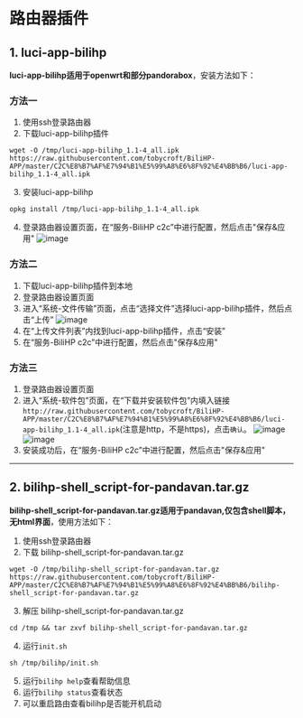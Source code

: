 # 路由器插件
## 1. luci-app-bilihp
**luci-app-bilihp适用于openwrt和部分pandorabox**，安装方法如下：
### 方法一
1. 使用ssh登录路由器
2. 下载luci-app-bilihp插件
``` shell
wget -O /tmp/luci-app-bilihp_1.1-4_all.ipk https://raw.githubusercontent.com/tobycroft/BiliHP-APP/master/C2C%E8%B7%AF%E7%94%B1%E5%99%A8%E6%8F%92%E4%BB%B6/luci-app-bilihp_1.1-4_all.ipk
```
3. 安装luci-app-bilihp
``` shell
opkg install /tmp/luci-app-bilihp_1.1-4_all.ipk
```
4. 登录路由器设置页面，在“服务-BiliHP c2c”中进行配置，然后点击"保存&应用"
![image](https://note.youdao.com/yws/public/resource/d59f2d417bea18809b0a4dcfe88ad491/FC337F1C7F48495FB8859B582B97B4CA?ynotemdtimestamp=1591797687564)
### 方法二
1. 下载luci-app-bilihp插件到本地
2. 登录路由器设置页面
3. 进入“系统-文件传输”页面，点击“选择文件”选择luci-app-bilihp插件，然后点击“上传”
![image](https://note.youdao.com/yws/public/resource/d59f2d417bea18809b0a4dcfe88ad491/E1E8DD693188476BA58F68D041BBE84D?ynotemdtimestamp=1591797687564)
4. 在“上传文件列表”内找到luci-app-bilihp插件，点击“安装”
5. 在“服务-BiliHP c2c”中进行配置，然后点击"保存&应用"

### 方法三

1. 登录路由器设置页面
2. 进入“系统-软件包”页面，在“下载并安装软件包”内填入链接`http://raw.githubusercontent.com/tobycroft/BiliHP-APP/master/C2C%E8%B7%AF%E7%94%B1%E5%99%A8%E6%8F%92%E4%BB%B6/luci-app-bilihp_1.1-4_all.ipk`(注意是http，不是https)，点击`确认`。
![image](https://note.youdao.com/yws/public/resource/d59f2d417bea18809b0a4dcfe88ad491/DEBF5D371BAA4106AA145004392D1352?ynotemdtimestamp=1591797687564)
![image](https://note.youdao.com/yws/public/resource/d59f2d417bea18809b0a4dcfe88ad491/7B79089E1E4E4E63A974ED800246C416?ynotemdtimestamp=1591797687564)
3. 安装成功后，在“服务-BiliHP c2c”中进行配置，然后点击"保存&应用"



***
## 2. bilihp-shell_script-for-pandavan.tar.gz
**bilihp-shell_script-for-pandavan.tar.gz适用于pandavan,仅包含shell脚本，无html界面**，使用方法如下：
1. 使用ssh登录路由器
2. 下载 bilihp-shell_script-for-pandavan.tar.gz
``` shell
wget -O /tmp/bilihp-shell_script-for-pandavan.tar.gz https://raw.githubusercontent.com/tobycroft/BiliHP-APP/master/C2C%E8%B7%AF%E7%94%B1%E5%99%A8%E6%8F%92%E4%BB%B6/bilihp-shell_script-for-pandavan.tar.gz
```
3. 解压 bilihp-shell_script-for-pandavan.tar.gz
```shell
cd /tmp && tar zxvf bilihp-shell_script-for-pandavan.tar.gz
```
4. 运行`init.sh`
``` shell
sh /tmp/bilihp/init.sh
```
5. 运行`bilihp help`查看帮助信息
6. 运行`bilihp status`查看状态
7. 可以重启路由查看bilihp是否能开机启动
